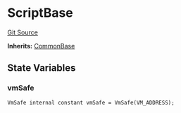 # ScriptBase
[Git Source](https://github.com/dustinstacy/boncurs/blob/52a092a7ad60aeeee3132e910b32ca470eb8882d/lib/forge-std/src/Base.sol)

**Inherits:**
[CommonBase](/lib/forge-std/src/Base.sol/abstract.CommonBase.md)


## State Variables
### vmSafe

```solidity
VmSafe internal constant vmSafe = VmSafe(VM_ADDRESS);
```


